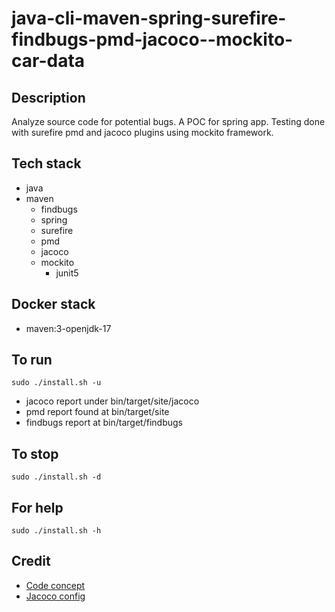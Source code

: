 # java-cli-maven-spring-surefire-findbugs-pmd-jacoco--mockito-car-data

## Description
Analyze source code for potential bugs.
A POC for spring app. Testing done with surefire
pmd and jacoco plugins using mockito framework.

## Tech stack
- java
- maven
	- findbugs
  - spring
  - surefire
  - pmd
  - jacoco
  - mockito
    - junit5

## Docker stack
- maven:3-openjdk-17

## To run
`sudo ./install.sh -u`
- jacoco report under bin/target/site/jacoco
- pmd report found at bin/target/site
- findbugs report at bin/target/findbugs

## To stop
`sudo ./install.sh -d`

## For help
`sudo ./install.sh -h`

## Credit
- [Code concept](https://github.com/eugenp/tutorials/tree/master/testing-modules/junit-5)
- [Jacoco config](https://www.baeldung.com/jacoco)

